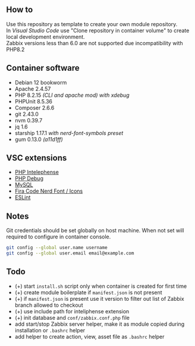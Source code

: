 ## How to

Use this repository as template to create your own module repository.\
In *Visual Studio Code* use "Clone repository in container volume" to create local development environment.\
Zabbix versions less than 6.0 are not supported due incompatibility with PHP8.2

## Container software

- Debian 12 bookworm
- Apache 2.4.57
- PHP 8.2.15 *(CLI and apache mod) with xdebug*
- PHPUnit 8.5.36
- Composer 2.6.6
- git 2.43.0
- nvm 0.39.7
- jq 1.6
- starship 1.17.1 *with nerd-font-symbols preset*
- gum 0.13.0 *(a11d1ff)*

## VSC extensions

- [PHP Intelephense](https://marketplace.visualstudio.com/items?itemName=bmewburn.vscode-intelephense-client)
- [PHP Debug](https://marketplace.visualstudio.com/items?itemName=xdebug.php-debug)
- [MySQL](https://marketplace.visualstudio.com/items?itemName=formulahendry.vscode-mysql)
- [Fira Code Nerd Font / Icons](https://marketplace.visualstudio.com/items?itemName=Entuent.fira-code-nerd-font)
- [ESLint](https://marketplace.visualstudio.com/items?itemName=dbaeumer.vscode-eslint)

## Notes

Git credentials should be set globally on host machine. When not set will required to configure in container console.

```sh
git config --global user.name username
git config --global user.email email@example.com
```

## Todo

- (+) start `install.sh` script only when container is created for first time
- (+) create module boilerplate if `manifest.json` is not present
- (+) if `manifest.json` is present use it version to filter out list of Zabbix branch allowed to checkout
- (+) use include path for inteliphense extension
- (+) init database and `conf/zabbix.conf.php` file
- add start/stop Zabbix server helper, make it as module copied during installation or `.bashrc` helper
- add helper to create action, view, asset file as `.bashrc` helper
